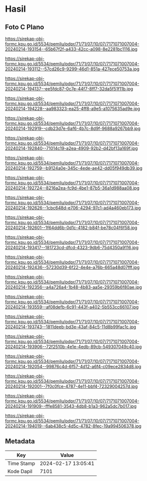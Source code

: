 # Hasil

## Foto C Plano

https://sirekap-obj-formc.kpu.go.id/5534/pemilu/pdpr/71/71/07/10/07/7171071007004-20240214-193154--65b67f2f-a433-42cc-a098-8e2281bc1116.jpg

https://sirekap-obj-formc.kpu.go.id/5534/pemilu/pdpr/71/71/07/10/07/7171071007004-20240214-193112--57cd26c9-9299-46d1-851a-427ece50753a.jpg

https://sirekap-obj-formc.kpu.go.id/5534/pemilu/pdpr/71/71/07/10/07/7171071007004-20240214-194137--ee5fdc87-0c7e-44f7-8ff7-32da5f51f11b.jpg

https://sirekap-obj-formc.kpu.go.id/5534/pemilu/pdpr/71/71/07/10/07/7171071007004-20240214-194228--aa983323-ea25-4ff8-a9e5-a1075635ad9e.jpg

https://sirekap-obj-formc.kpu.go.id/5534/pemilu/pdpr/71/71/07/10/07/7171071007004-20240214-192919--cdb23d7e-6af6-4b7c-8d9f-9688a9267bb9.jpg

https://sirekap-obj-formc.kpu.go.id/5534/pemilu/pdpr/71/71/07/10/07/7171071007004-20240214-192840--71014c19-a2ea-4909-92b2-d42bf13a169f.jpg

https://sirekap-obj-formc.kpu.go.id/5534/pemilu/pdpr/71/71/07/10/07/7171071007004-20240214-192759--b9124a0e-345c-4ede-ae42-dd05f949db39.jpg

https://sirekap-obj-formc.kpu.go.id/5534/pemilu/pdpr/71/71/07/10/07/7171071007004-20240214-192724--8216a2ea-fc9d-4be1-87b5-36a1d988aa08.jpg

https://sirekap-obj-formc.kpu.go.id/5534/pemilu/pdpr/71/71/07/10/07/7171071007004-20240214-192626--1cbc648d-e706-4294-97c1-ad4a460eb173.jpg

https://sirekap-obj-formc.kpu.go.id/5534/pemilu/pdpr/71/71/07/10/07/7171071007004-20240214-192601--1f64dd6b-0d1c-4182-b84f-be78c04f6f58.jpg

https://sirekap-obj-formc.kpu.go.id/5534/pemilu/pdpr/71/71/07/10/07/7171071007004-20240214-193417--181723cd-dfcd-4323-9db6-75d4350a9116.jpg

https://sirekap-obj-formc.kpu.go.id/5534/pemilu/pdpr/71/71/07/10/07/7171071007004-20240214-192436--57230d39-6f22-4e4e-a76b-665a48d07fff.jpg

https://sirekap-obj-formc.kpu.go.id/5534/pemilu/pdpr/71/71/07/10/07/7171071007004-20240214-192356--a4a726a4-1b48-4b83-aa5e-29359b6f80ae.jpg

https://sirekap-obj-formc.kpu.go.id/5534/pemilu/pdpr/71/71/07/10/07/7171071007004-20240214-193559--af08defb-6c91-443f-a402-5b553cc66107.jpg

https://sirekap-obj-formc.kpu.go.id/5534/pemilu/pdpr/71/71/07/10/07/7171071007004-20240214-193743--1811deeb-bd3e-43af-84c5-11d8b99fac1c.jpg

https://sirekap-obj-formc.kpu.go.id/5534/pemilu/pdpr/71/71/07/10/07/7171071007004-20240214-193906--72f2510b-4e1e-4edb-89cb-549307049c40.jpg

https://sirekap-obj-formc.kpu.go.id/5534/pemilu/pdpr/71/71/07/10/07/7171071007004-20240214-192054--99876c4d-6f57-4d12-a6f4-c09ece2834d8.jpg

https://sirekap-obj-formc.kpu.go.id/5534/pemilu/pdpr/71/71/07/10/07/7171071007004-20240214-192001--7f0c0fce-4787-4e11-bbf4-72329004257d.jpg

https://sirekap-obj-formc.kpu.go.id/5534/pemilu/pdpr/71/71/07/10/07/7171071007004-20240214-191909--fffe8581-3543-4db8-b1a3-962a5dc7b017.jpg

https://sirekap-obj-formc.kpu.go.id/5534/pemilu/pdpr/71/71/07/10/07/7171071007004-20240214-194019--6ab438c5-4d5c-4782-8fec-19a994506378.jpg


## Metadata

| Key        | Value               |
| ---------- | ------------------- |
| Time Stamp | 2024-02-17 13:05:41 |
| Kode Dapil | 7101                |



